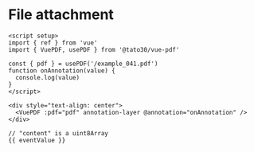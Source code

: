 # File attachment

```vue
<script setup>
import { ref } from 'vue'
import { VuePDF, usePDF } from '@tato30/vue-pdf'

const { pdf } = usePDF('/example_041.pdf')
function onAnnotation(value) {
  console.log(value)
}
</script>

<div style="text-align: center">
  <VuePDF :pdf="pdf" annotation-layer @annotation="onAnnotation" />
</div>
```
<div class="language-json" data-ext="json">
    <pre class="language-json"><code>// "content" is a uint8Array<br/>{{ eventValue }}</code></pre>
</div>

<script setup>
import { ref } from 'vue'
import { VuePDF, usePDF } from '@tato30/vue-pdf'
import { withBase } from '@vuepress/client'

const { pdf } = usePDF(withBase('/example_041.pdf'))
const eventValue = ref({})
function onAnnotation(value) {
  console.log(value)
  eventValue.value = value
}
</script>

<div style="text-align: center">
  <VuePDF :pdf="pdf" annotation-layer @annotation="onAnnotation" />
</div>
